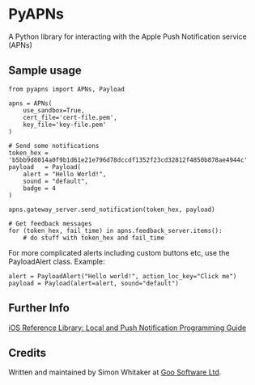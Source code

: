 # PyAPNs 

A Python library for interacting with the Apple Push Notification service 
(APNs)

## Sample usage

    from pyapns import APNs, Payload

    apns = APNs(
        use_sandbox=True, 
        cert_file='cert-file.pem', 
        key_file='key-file.pem'
    )

    # Send some notifications
    token_hex = 'b5bb9d8014a0f9b1d61e21e796d78dccdf1352f23cd32812f4850b878ae4944c'
    payload   = Payload(
        alert = "Hello World!", 
        sound = "default", 
        badge = 4
    )
    
    apns.gateway_server.send_notification(token_hex, payload)
    
    # Get feedback messages
    for (token_hex, fail_time) in apns.feedback_server.items():
        # do stuff with token_hex and fail_time

For more complicated alerts including custom buttons etc, use the PayloadAlert 
class. Example:

    alert = PayloadAlert("Hello world!", action_loc_key="Click me")
    payload = Payload(alert=alert, sound="default")

## Further Info

[iOS Reference Library: Local and Push Notification Programming Guide][a1]

## Credits

Written and maintained by Simon Whitaker at [Goo Software Ltd](http://www.goosoftware.co.uk/).

[a1]:http://developer.apple.com/iphone/library/documentation/NetworkingInternet/Conceptual/RemoteNotificationsPG/Introduction/Introduction.html#//apple_ref/doc/uid/TP40008194-CH1-SW1

